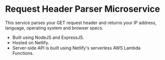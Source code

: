 # Request Header Parser Microservice
This service parses your GET request header and returns your IP address, language, operating system and browser specs. 

* Built using NodeJS and ExpressJS.
* Hosted on Netlify.
* Server-side API is built using Netlify's serverless AWS Lambda Functions. 
